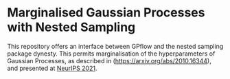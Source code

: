 
# Marginalised Gaussian Processes with Nested Sampling

This repository offers an interface between GPflow and the nested sampling package dynesty. This permits marginalisation of the hyperparameters of Gaussian Processes, as described in  (https://arxiv.org/abs/2010.16344), and presented at [NeurIPS 2021](https://neurips.cc/Conferences/2021). 


